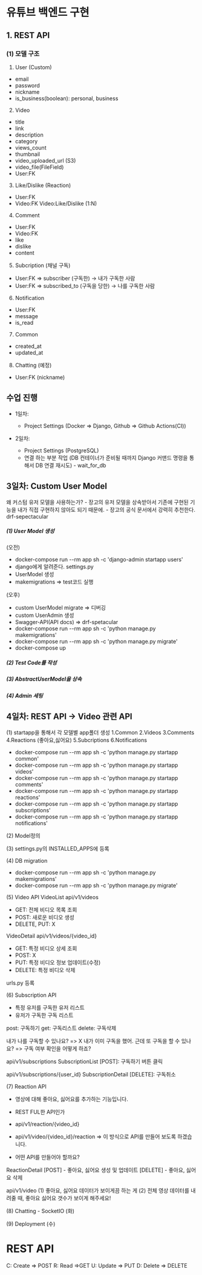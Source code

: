 # 유튜브 백엔드 구현

## 1. REST API

### (1) 모델 구조

1. User (Custom)

- email
- password
- nickname
- is_business(boolean): personal, business

2. Video

- title
- link
- description
- category
- views_count
- thumbnail
- video_uploaded_url (S3)
- video_file(FileField)
- User:FK

3. Like/Dislike (Reaction)

- User:FK
- Video:FK
  Video:Like/Dislike (1:N)

4. Comment

- User:FK
- Video:FK
- like
- dislike
- content

5. Subcription (채널 구독)

- User:FK => subscriber (구독한) -> 내가 구독한 사람
- User:FK => subscribed_to (구독을 당한) -> 나를 구독한 사람

6. Notification

- User:FK
- message
- is_read

7. Common

- created_at
- updated_at

8. Chatting (예정)

- User:FK (nickname)

## 수업 진행

- 1일차:
  - Project Settings (Docker => Django, Github => Github Actions(CI))
- 2일차:

  - Project Settings (PostgreSQL)
  - 연결 하는 부분 작업 (DB 컨테이너가 준비될 때까지 Django 커맨드 명령을 통해서 DB 연결 재시도) - wait_for_db

## 3일차: Custom User Model

왜 커스텀 유저 모델을 사용하는가? - 장고의 유저 모델을 상속받아서 기존에 구현된 기능을 내가 직접 구현하지 않아도 되기 때문에. - 장고의 공식 문서에서 강력히 추천한다.
drf-sepectacular

##### (1) User Model 생성

(오전)

- docker-compose run --rm app sh -c 'django-admin startapp users'
- django에게 알려준다. settings.py
- UserModel 생성
- makemigrations => test코드 실행

(오후)

- custom UserModel migrate => 디버깅
- custom UserAdmin 생성
- Swagger-API(API docs) => drf-spetacular
- docker-compose run --rm app sh -c 'python manage.py makemigrations'
- docker-compose run --rm app sh -c 'python manage.py migrate'
- docker-compose up

##### (2) Test Code를 작성

##### (3) AbstractUserModel을 상속

##### (4) Admin 세팅

## 4일차: REST API -> Video 관련 API

(1) startapp을 통해서 각 모델별 app폴더 생성
1.Common
2.Videos
3.Comments
4.Reactions (좋아요,싫어요)
5.Subcriptions
6.Notifications

- docker-compose run --rm app sh -c 'python manage.py startapp common'
- docker-compose run --rm app sh -c 'python manage.py startapp videos'
- docker-compose run --rm app sh -c 'python manage.py startapp comments'
- docker-compose run --rm app sh -c 'python manage.py startapp reactions'
- docker-compose run --rm app sh -c 'python manage.py startapp subscriptions'
- docker-compose run --rm app sh -c 'python manage.py startapp notifications'

(2) Model정의

(3) settings.py의 INSTALLED_APPS에 등록

(4) DB migration

- docker-compose run --rm app sh -c 'python manage.py makemigrations'
- docker-compose run --rm app sh -c 'python manage.py migrate'

(5) Video API
VideoList
api/v1/videos

- GET: 전체 비디오 목록 조회
- POST: 새로운 비디오 생성
- DELETE, PUT: X

VideoDetail
api/v1/videos/{video_id}

- GET: 특정 비디오 상세 조회
- POST: X
- PUT: 특정 비디오 정보 업데이트(수정)
- DELETE: 특정 비디오 삭제

urls.py 등록

(6) Subscription API

- 특정 유저를 구독한 유저 리스트
- 유저가 구독한 구독 리스트

post: 구독하기
get: 구독리스트
delete: 구독삭제

내가 나를 구독할 수 있나요? => X
내가 이미 구독을 했어. 근데 또 구독을 할 수 있나요?
=> 구독 여부 확인을 어떻게 하죠?

api/v1/subscriptions
SubscriptionList
[POST]: 구독하기 버튼 클릭

api/v1/subscriptions/{user_id}
SubscriptionDetail
[DELETE]: 구독취소

(7) Reaction API

- 영상에 대해 좋아요, 싫어요를 추가하는 기능입니다.
- REST FUL한 API인가

- api/v1/reaction/{video_id}
- api/v1/video/{video_id}/reaction => 이 방식으로 API를 만들어 보도록 하겠습니다.
- 어떤 API를 만들어야 할까요?

ReactionDetail
[POST] - 좋아요, 싫어요 생성 및 업데이트
[DELETE] - 좋아요, 싫어요 삭제

api/v1/video
(1) 좋아요, 싫어요 데이터가 보이게끔 하는 게
(2) 전체 영상 데이터를 내려줄 때, 좋아요 싫어요 갯수가 보이게 해주세요!

(8) Chatting - SocketIO (화)

(9) Deployment (수)

# REST API

C: Create => POST
R: Read =>GET
U: Update => PUT
D: Delete => DELETE
